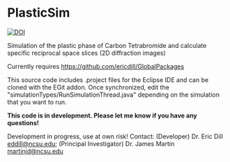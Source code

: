 PlasticSim
==========

[![DOI](https://zenodo.org/badge/6651/TheMartinLab/PlasticSim.png)](http://dx.doi.org/10.5281/zenodo.12270)

Simulation of the plastic phase of Carbon Tetrabromide and calculate specific reciprocal space slices (2D diffraction images)

Currently requires https://github.com/ericdill/GlobalPackages

This source code includes .project files for the Eclipse IDE and can be cloned with the EGit addon. Once synchronized, edit the "simulationTypes/RunSimulationThread.java" depending on the simulation that you want to run.

**This code is in development.  Please let me know if you have any questions!**

Development in progress, use at own risk! Contact: (Developer) Dr. Eric Dill eddill@ncsu.edu; (Principal Investigator) Dr. James Martin martinjd@ncsu.edu

